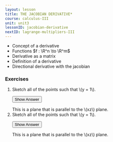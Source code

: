```yaml
---
layout: lesson
title: THE JACOBIAN DERIVATIVE*
course: calculus-III
unit: unit3
lessonID: jacobian-derivative
nextID: lagrange-multipliers-III
---
```


- Concept of a derivative
- Functions $f : \R^n \to \R^m$
- Derivative as a matrix
- Definition of a derivative
- Directional derivative with the jacobian

### Exercises

<ol>
<li> <div> Sketch all of the points such that \(y = 1\). </div>

<button onclick="myFunction('answer2')" class="answerButton">Show Answer</button>
<div  id="answer2" class="answer">
This is a plane that is parallel to the \(xz\) plane. 
</div> </li>
<li> <div> Sketch all of the points such that \(y = 1\). </div>

<button onclick="myFunction('answer2')" class="answerButton">Show Answer</button>
<div  id="answer2" class="answer">
This is a plane that is parallel to the \(xz\) plane. 
</div> </li>
</ol>
